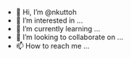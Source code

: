 - 👋 Hi, I’m @nkuttoh
- 👀 I’m interested in ...
- 🌱 I’m currently learning ...
- 💞️ I’m looking to collaborate on ...
- 📫 How to reach me ...

<!---
nkuttoh/nkuttoh is a ✨ special ✨ repository because its `README.md` (this file) appears on your GitHub profile.
You can click the Preview link to take a look at your changes.
--->
